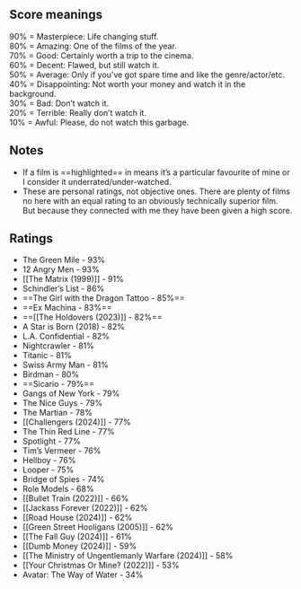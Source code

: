 ## Score meanings

90% = Masterpiece: Life changing stuff.  
80% = Amazing: One of the films of the year.  
70% = Good: Certainly worth a trip to the cinema.  
60% = Decent: Flawed, but still watch it.  
50% = Average: Only if you’ve got spare time and like the genre/actor/etc.  
40% = Disappointing: Not worth your money and watch it in the background.  
30% = Bad: Don’t watch it.  
20% = Terrible: Really don’t watch it.  
10% = Awful: Please, do not watch this garbage.

## Notes
- If a film is ==highlighted== in means it’s a particular favourite of mine or I consider it underrated/under-watched.
- These are personal ratings, not objective ones. There are plenty of films no here with an equal rating to an obviously technically superior film. But because they connected with me they have been given a high score.

## Ratings

- The Green Mile - 93%
- 12 Angry Men - 93%
- [[The Matrix (1999)]] - 91%
- Schindler’s List - 86%
- ==The Girl with the Dragon Tattoo - 85%==
- ==Ex Machina - 83%==
- ==[[The Holdovers (2023)]] - 82%==
- A Star is Born (2018) - 82%
- L.A. Confidential - 82%
- Nightcrawler - 81%
- Titanic - 81%
- Swiss Army Man - 81%
- Birdman - 80%
- ==Sicario - 79%==
- Gangs of New York - 79%
- The Nice Guys - 79%
- The Martian - 78%
- [[Challengers (2024)]] - 77%
- The Thin Red Line - 77%
- Spotlight - 77%
- Tim’s Vermeer - 76%
- Hellboy - 76%
- Looper - 75%
- Bridge of Spies - 74%
- Role Models - 68%
- [[Bullet Train (2022)]] - 66%
- [[Jackass Forever (2022)]] - 62%
- [[Road House (2024)]] - 62%
- [[Green Street Hooligans (2005)]] - 62%
- [[The Fall Guy (2024)]] - 61%
- [[Dumb Money (2024)]] - 59%
- [[The Ministry of Ungentlemanly Warfare (2024)]] - 58%
- [[Your Christmas Or Mine? (2022)]] - 53%
- Avatar: The Way of Water - 34%